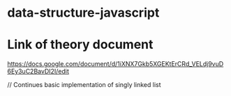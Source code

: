 # data-structure-javascript
# Link of theory document
 https://docs.google.com/document/d/1iXNX7Gkb5XGEKtErCRd_VELdj9vuD6Ey3uC2BavDI2I/edit

// Continues basic implementation of singly linked list